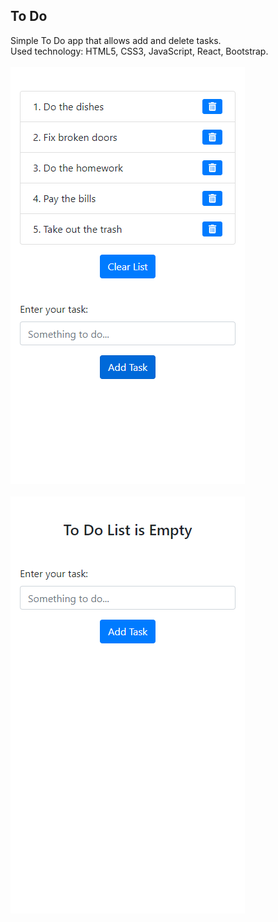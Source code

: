 ## To Do
Simple To Do app that allows add and delete tasks.
<br />
Used technology: HTML5, CSS3, JavaScript, React, Bootstrap.
<br />
<br />
![main](screenshots/to_do_screenshot1.png)
<br />
<br />
![second](screenshots/to_do_screenshot2.png)
